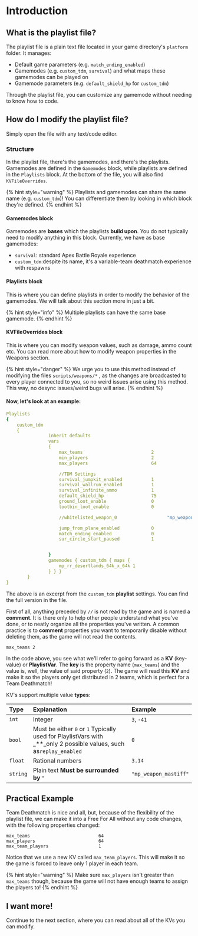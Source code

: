 # Introduction

## What is the playlist file?

The playlist file is a plain text file located in your game directory's `platform` folder. It manages:

* Default game parameters \(e.g. `match_ending_enabled`\)
* Gamemodes \(e.g. `custom_tdm`, `survival`\) and what maps these gamemodes can be played on
* Gamemode parameters \(e.g. `default_shield_hp` for `custom_tdm`\)

Through the playlist file, you can customize any gamemode without needing to know how to code.

## How do I modify the playlist file?

Simply open the file with any text/code editor.

### Structure

In the playlist file, there's the gamemodes, and there's the playlists. Gamemodes are defined in the `Gamemodes` block, while playlists are defined in the `Playlists` block. At the bottom of the file, you will also find `KVFileOverrides`.

{% hint style="warning" %}
Playlists and gamemodes can share the same name \(e.g. `custom_tdm`\)! You can differentiate them by looking in which block they're defined.
{% endhint %}

#### Gamemodes block

Gamemodes are **bases** which the playlists **build upon**. You do not typically need to modify anything in this block. Currently, we have as base gamemodes:

* `survival`: standard Apex Battle Royale experience
* `custom_tdm`:despite its name, it's a variable-team deathmatch experience with respawns

#### Playlists block

This is where you can define playlists in order to modify the behavior of the gamemodes. We will talk about this section more in just a bit.

{% hint style="info" %}
Multiple playlists can have the same base gamemode.
{% endhint %}

#### KVFileOverrides block

This is where you can modify weapon values, such as damage, ammo count etc. You can read more about how to modify weapon properties in the Weapons section.

{% hint style="danger" %}
We urge you to use this method instead of modifying the files `scripts/weapons/*` , as the changes are broadcasted to every player connected to you, so no weird issues arise using this method. This way, no desync issues/weird bugs will arise.
{% endhint %}

#### Now, let's look at an example:

```yaml
Playlists
{
    custom_tdm
    {
                inherit defaults
                vars
                {
                    max_teams                          2
                    min_players                        2
                    max_players                        64

                    //TDM Settings
                    survival_jumpkit_enabled           1
                    survival_wallrun_enabled           1
                    survival_infinite_ammo             1
                    default_shield_hp                  75
                    ground_loot_enable                 0
                    lootbin_loot_enable                0

                    //whitelisted_weapon_0                   "mp_weapon_mastiff"

                    jump_from_plane_enabled            0
                    match_ending_enabled               0
                    sur_circle_start_paused            1


                }
                gamemodes { custom_tdm { maps {
                    mp_rr_desertlands_64k_x_64k 1
                } } }
        }
}
```

The above is an excerpt from the `custom_tdm` **playlist** settings. You can find the full version in the file.

First of all, anything preceded by `//` is not read by the game and is named a **comment**. It is there only to help other people understand what you've done, or to neatly organize all the properties you've written. A common practice is to **comment** properties you want to temporarily disable without deleting them, as the game will not read the contents.

```text
max_teams 2
```

In the code above, you see what we'll refer to going forward as a **KV** \(key-value\) or **PlaylistVar**. The **key** is the property name \(`max_teams`\) and the value is, well, the value of said property \(`2`\). The game will read this **KV** and make it so the players only get distributed in 2 teams, which is perfect for a Team Deathmatch!

KV's support multiple value **types**:

| Type | Explanation | Example |
| :--- | :--- | :--- |
| `int` | Integer | `3`, `-41` |
| `bool` | Must be either `0` or `1`  Typically used for PlaylistVars with _\*\*_only 2 possible values, such as`replay_enabled` | `0` |
| `float` | Rational numbers | `3.14` |
| `string` | Plain text  **Must be surrounded by** `"` | `"mp_weapon_mastiff"` |

## Practical Example

Team Deathmatch is nice and all, but, because of the flexibility of the playlist file, we can make it into a Free For All without any code changes, with the following properties changed:

```text
max_teams                          64
max_players                        64
max_team_players                   1
```

Notice that we use a new KV called `max_team_players`. This will make it so the game is forced to leave only 1 player in each team.

{% hint style="warning" %}
Make sure `max_players` isn't greater than `max_teams` though, because the game will not have enough teams to assign the players to!
{% endhint %}

## I want more!

Continue to the next section, where you can read about all of the KVs you can modify.

